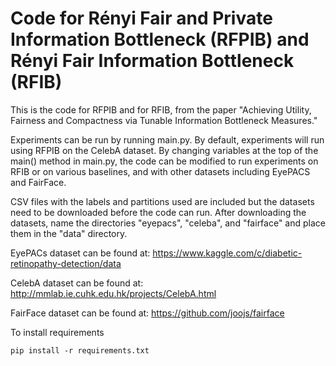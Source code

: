 # Code for Rényi Fair and Private Information Bottleneck (RFPIB) and Rényi Fair Information Bottleneck (RFIB)

This is the code for RFPIB and for RFIB, from the paper "Achieving Utility, Fairness and Compactness via Tunable Information Bottleneck Measures."

Experiments can be run by running main.py. By default, experiments will run using RFPIB on the CelebA dataset. 
By changing variables at the top of the main() method in main.py, the code can be modified to run experiments on RFIB or on various baselines, 
and with other datasets including EyePACS and FairFace.

CSV files with the labels and partitions used are included but the datasets need to be downloaded before the code can run.
After downloading the datasets, name the directories "eyepacs", "celeba", and "fairface" and place them in the "data" directory.

EyePACs dataset can be found at: https://www.kaggle.com/c/diabetic-retinopathy-detection/data

CelebA dataset can be found at: http://mmlab.ie.cuhk.edu.hk/projects/CelebA.html

FairFace dataset can be found at: https://github.com/joojs/fairface

To install requirements
```
pip install -r requirements.txt
```



